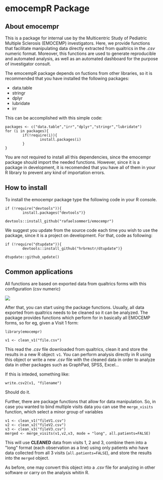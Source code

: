 

# emocempR Package
## About emocempr
This is a package for internal use by the Multicentric Study of Pediatric Multiple Sclerosis (EMOCEMP) investigators.
Here, we provide functions that facilitate manipulating data directly extracted from qualtrics in the *.csv* numeric format.
Moreover, this functions are used to generate reproducible and automated analysis, as well as an automated dashboard for the purpose of investigator consult.

The emocempR package depends on fuctions from other libraries, so it is recommended that you have installed the following packages:
- data.table
- stringr
- dplyr
- lubridate
- irr

This can be accomplished with this simple code:
```
packages <- c("data.table","irr","dplyr","stringr","lubridate")
for (i in packages){
        if(!require(i)){
                install.packages(i)
        }
} 
```

You are not required to install all this dependencies, since the emocempr package should import the needed functions. However, since it is a package in development, it is recomended that you have all of them in your R library to prevent any kind of importation errors.


## How to install
To install the emocempr package type the following code in your R console.

```
if (!require("devtools")){
        install.packages("devtools")}
        
devtools::install_github("rafaelsommer1/emocempr")
```

We suggest you update from the source code each time you wish to use the package, since it is a project on development.
For that, code as following:

```
if (!require("dtupdate")){
        devtools::install_github("hrbrmstr/dtupdate")}

dtupdate::github_update()
```
## Common applications
All functions are based on exported data from  qualtrics forms with this configuration (csv numeric)

![](https://i.imgur.com/GQHBnN7.png)

After that, you can start using the package functions. Usually, all data exported from qualtrics needs to be cleaned so it can be analyzed. The package provides functions which perform for in basically all EMOCEMP forms, so for eg, given a Visit 1 form:

```
library(emocempr)

v1 <- clean_v1("file.csv")
```
This read the *.csv* file downloaded from qualtrics, clean it and store the results in a new R object: ```v1```. You can perform analysis directly in R using this object or write a new *.csv* file with the cleaned data in order to analyze data in other packages such as GraphPad, SPSS, Excel...

If this is inteded, something like:
```
write.csv2(v1, "filename")
```
Should do it.

Further, there are package functions that allow for data manipulation. So, in case you wanted to bind multiple visits data you can use the ```merge_visits``` function, which select a minor group of variables
```
v1 <- clean_v1("fileV1.csv")
v2 <- clean_v2("fileV2.csv")
v3 <- clean_v3("fileV3.csv")
merged <- merge_visits(v1,v2,v3, mode = "long", all.patients=FALSE)
```
This will use **CLEANED** data from visits 1, 2 and 3, combine them into a "long" format (each observation as a line) using only patients who have data collected from all 3 visits (```all.patients=FALSE```), and store the results into the ```merged``` object.

As before, one may convert this object into a *.csv* file for analyzing in other software or carry on the analysis whitin R.
